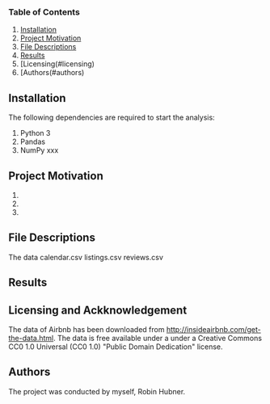 ### Table of Contents

1. [Installation](#installation)
2. [Project Motivation](#motivation)
3. [File Descriptions](#files)
4. [Results](#results)
5. [Licensing(#licensing)
6. [Authors(#authors)

## Installation <a name="installation"></a>
The following dependencies are required to start the analysis:
1) Python 3
2) Pandas
3) NumPy
xxx

## Project Motivation <a name="motivation"></a>

1) 
2) 
3) 


## File Descriptions <a name="files"></a>
The data 
calendar.csv
listings.csv
reviews.csv

## Results <a name="results"></a>

## Licensing and Ackknowledgement <a name="licensing"></a>
The data of Airbnb has been downloaded from http://insideairbnb.com/get-the-data.html. The data is free available under a under a Creative Commons CC0 1.0 Universal (CC0 1.0) "Public Domain Dedication" license.


## Authors <a name="authors"></a>
The project was conducted by myself, Robin Hubner. 